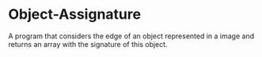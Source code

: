 # Object-Assignature
A program that considers the edge of an object represented in a image and returns an array with the signature of this object.
